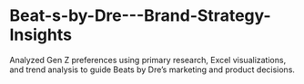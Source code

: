 # Beat-s-by-Dre---Brand-Strategy-Insights
Analyzed Gen Z preferences using primary research, Excel visualizations, and trend analysis to guide Beats by Dre’s marketing and product decisions.
